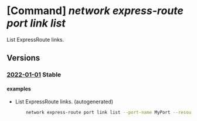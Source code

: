 # [Command] _network express-route port link list_

List ExpressRoute links.

## Versions

### [2022-01-01](/Resources/mgmt-plane/L3N1YnNjcmlwdGlvbnMve30vcmVzb3VyY2Vncm91cHMve30vcHJvdmlkZXJzL21pY3Jvc29mdC5uZXR3b3JrL2V4cHJlc3Nyb3V0ZXBvcnRzL3t9L2xpbmtz/2022-01-01.xml) **Stable**

<!-- mgmt-plane /subscriptions/{}/resourcegroups/{}/providers/microsoft.network/expressrouteports/{}/links 2022-01-01 -->

#### examples

- List ExpressRoute links. (autogenerated)
    ```bash
        network express-route port link list --port-name MyPort --resource-group MyResourceGroup
    ```

